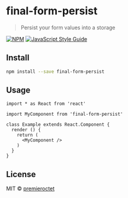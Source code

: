 # final-form-persist

> Persist your form values into a storage

[![NPM](https://img.shields.io/npm/v/final-form-persist.svg)](https://www.npmjs.com/package/final-form-persist) [![JavaScript Style Guide](https://img.shields.io/badge/code_style-standard-brightgreen.svg)](https://standardjs.com)

## Install

```bash
npm install --save final-form-persist
```

## Usage

```tsx
import * as React from 'react'

import MyComponent from 'final-form-persist'

class Example extends React.Component {
  render () {
    return (
      <MyComponent />
    )
  }
}
```

## License

MIT © [premieroctet](https://github.com/premieroctet)
